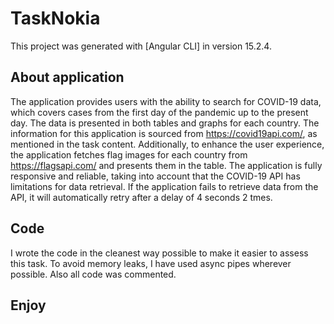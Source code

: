# TaskNokia

This project was generated with [Angular CLI] in version 15.2.4.

## About application

The application provides users with the ability to search for COVID-19 data, which covers cases from the first day of the pandemic up to the present day. The data is presented in both tables and graphs for each country. The information for this application is sourced from https://covid19api.com/, as mentioned in the task content. Additionally, to enhance the user experience, the application fetches flag images for each country from https://flagsapi.com/ and presents them in the table. The application is fully responsive and reliable, taking into account that the COVID-19 API has limitations for data retrieval. If the application fails to retrieve data from the API, it will automatically retry after a delay of 4 seconds 2 tmes.

## Code

I wrote the code in the cleanest way possible to make it easier to assess this task. To avoid memory leaks, I have used async pipes wherever possible. Also all code was commented.

## Enjoy
